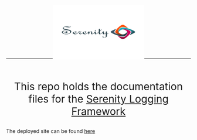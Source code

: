 
<p style="text-align:center; margin-bottom: -20px; margin-top: -20px;">
  <img alt="Serenity Logo" src="Resources/Serenity_Logo_02.png" width="250" height="150" title="hover text">
</p>
<hr>
<br>
<p style="text-align:center; font-size:200%;">
This repo holds the documentation files for the <a href="https://github.com/USAFrenzy/Serenity_Logger">Serenity Logging Framework</a>
</p>

The deployed site can be found [here](https://usafrenzy.github.io/Serenity_Custom_Docs)

